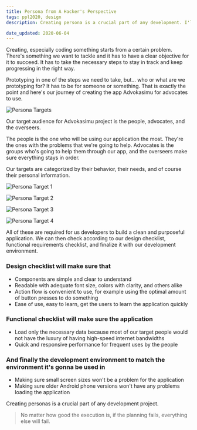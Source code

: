 ```yaml
---
title: Persona from A Hacker's Perspective
tags: ppl2020, design
description: Creating persona is a crucial part of any development. I'll be talking about how we create ours for Advokasimu project from the perspective of the developer.

date_updated: 2020-06-04
---
```


Creating, especially coding something starts from a certain problem. There's something we want to tackle and it has to have a clear objective for it to succeed. It has to take the necessary steps to stay in track and keep progressing in the right way.

Prototyping in one of the steps we need to take, but... who or what are we prototyping for? It has to be for someone or something. That is exactly the point and here's our journey of creating the app Advokasimu for advocates to use.

![Persona Targets](uploads/ppl2020/persona-target.png)

Our target audience for Advokasimu project is the people, advocates, and the overseers.

The people is the one who will be using our application the most. They're the ones with the problems that we're going to help. Advocates is the groups who's going to help them through our app, and the overseers make sure everything stays in order.

Our targets are categorized by their behavior, their needs, and of course their personal information.

![Persona Target 1](uploads/ppl2020/persona-nadine.png)

![Persona Target 2](uploads/ppl2020/persona-bayu.png)

![Persona Target 3](uploads/ppl2020/persona-aji.png)

![Persona Target 4](uploads/ppl2020/persona-syah.png)

All of these are required for us developers to build a clean and purposeful application. We can then check according to our design checklist, functional requirements checklist, and finalize it with our development environment.

### Design checklist will make sure that

- Components are simple and clear to understand
- Readable with adequate font size, colors with clarity, and others alike
- Action flow is convenient to use, for example using the optimal amount of button presses to do something
- Ease of use, easy to learn, get the users to learn the application quickly

### Functional checklist will make sure the application

- Load only the necessary data because most of our target people would not have the luxury of having high-speed internet bandwidths
- Quick and responsive performance for frequent uses by the people

### And finally the development environment to match the environment it's gonna be used in

- Making sure small screen sizes won't be a problem for the application
- Making sure older Android phone versions won't have any problems loading the application

Creating personas is a crucial part of any development project.

> No matter how good the execution is, if the planning fails, everything else will fail.

